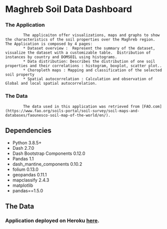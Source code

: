 # Maghreb Soil Data Dashboard

### The Application

            The applicaiton offer visualizations, maps and graphs to show the characteristics of the soil properties over the Maghreb region. The Application is composed by 4 pages:
            * Dataset overview :  Represent the summary of the dataset, visualize the dataset with a customizable table.  Distribution of instances by country and DOMSOIL using histograms.
            * Data distribution: Describes the distribution of one soil properties and their correlations : histogram, boxplot, scatter plot..
            * Choropleth maps : Mapping and classification of the selected soil property
            * Spatial autocorrelation : Calculation and observation of Global and local spatial autocorrelation.

### The Data

            The data used in this application was retrieved from [FAO.com](https://www.fao.org/soils-portal/soil-survey/soil-maps-and-databases/faounesco-soil-map-of-the-world/en/).

## Dependencies

- Python 3.8.5+
- Dash 2.7.0
- Dash Bootstrap Components 0.12.0
- Pandas 1.1
- dash_mantine_components 0.10.2
- folium 0.13.0
- geopandas 0.11.1
- mapclassify 2.4.3
- matplotlib
- pandas==1.5.0

## The Data

### Application deployed on Heroku [here]().
